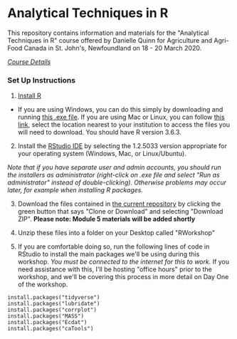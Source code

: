 # Analytical Techniques in R  

This repository contains information and materials for the "Analytical Techniques in R" course offered by Danielle Quinn for Agriculture and Agri-Food Canada in St. John's, Newfoundland on 18 - 20 March 2020.  

[*Course Details*](https://github.com/DanielleQuinn/AAFC_Workshop/blob/master/CourseOutline.md)

### Set Up Instructions  

1. [Install R](https://www.r-project.org/)  
- If you are using Windows, you can do this simply by downloading and running [this .exe file](https://cran.r-project.org/bin/windows/base/release.htm). If you are using Mac or Linux, you can follow [this link](https://cran.r-project.org/mirrors.html), select the location nearest to your institution to access the files you will need to download. You should have R version 3.6.3.  

2. Install the [RStudio IDE](https://www.rstudio.com/products/rstudio/download/#download) by selecting the 1.2.5033 version appropriate for your operating system (Windows, Mac, or Linux/Ubuntu).  

*Note that if you have separate user and admin accounts, you should run the installers as administrator (right-click on .exe file and select "Run as administrator" instead of double-clicking). Otherwise problems may occur later, for example when installing R packages.*  

3. Download the files contained in [the current repository](https://github.com/DanielleQuinn/AAFC_Workshop) by clicking the green button that says "Clone or Download" and selecting "Download ZIP".  **Please note: Module 5 materials will be added shortly**  

4. Unzip these files into a folder on your Desktop called "RWorkshop"  

5. If you are comfortable doing so, run the following lines of code in RStudio to install the main packages we'll be using during this workshop. *You must be connected to the internet for this to work.* If you need assistance with this, I'll be hosting "office hours" prior to the workshop, and we'll be covering this process in more detail on Day One of the workshop.  

`install.packages("tidyverse")`   
`install.packages("lubridate")`   
`install.packages("corrplot")`  
`install.packages("MASS")`  
`install.packages("Ecdat")`  
`install.packages("caTools")`  


